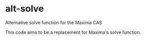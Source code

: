 # alt-solve
Alternative solve function for the Maxima CAS

This code aims to be a replacement for Maxima's solve function.
